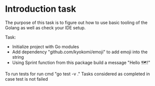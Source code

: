 # Introduction task 

The purpose of this task is to figure out how to use basic tooling of the Golang as well as check your IDE setup.

Task:
* Initialize project with Go modules
* Add dependency "github.com/kyokomi/emoji" to add emoji into the string
* Using Sprint function from this package build a message "Hello 🗺️!"

To run tests for run cmd "go test -v ."
Tasks considered as completed in case test is not failed

